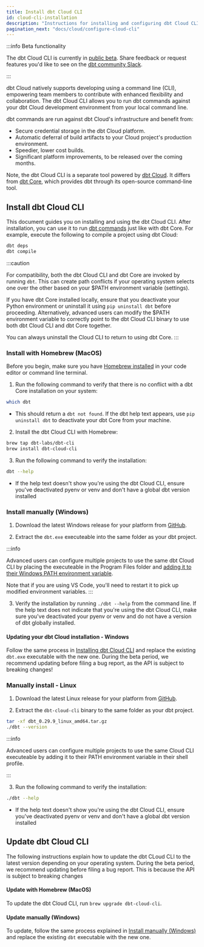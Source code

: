 ```yaml
---
title: Install dbt Cloud CLI 
id: cloud-cli-installation
description: "Instructions for installing and configuring dbt Cloud CLI"
pagination_next: "docs/cloud/configure-cloud-cli"
---
```


:::info Beta functionality

The dbt Cloud CLI is currently in [public beta](/docs/dbt-versions/product-lifecycles#dbt-cloud). Share feedback or request features you'd like to see on the [dbt community Slack](https://getdbt.slack.com/archives/C05M77P54FL).

::: 

dbt Cloud natively supports developing using a command line (CLI), empowering team members to contribute with enhanced flexibility and collaboration. The dbt Cloud CLI allows you to run dbt commands against your dbt Cloud development environment from your local command line.

dbt commands are run against dbt Cloud's infrastructure and benefit from:

* Secure credential storage in the dbt Cloud platform.
* Automatic deferral of build artifacts to your Cloud project's production environment. 
* Speedier, lower cost builds.
* Significant platform improvements, to be released over the coming months.

Note, the dbt Cloud CLI is a separate tool powered by [dbt Cloud](/docs/cloud/about-cloud/dbt-cloud-features). It differs from [dbt Core](https://github.com/dbt-labs/dbt-core), which provides dbt through its open-source command-line tool.

## Install dbt Cloud CLI

This document guides you on installing and using the dbt Cloud CLI. After installation, you can use it to run [dbt commands](/reference/dbt-commands) just like with dbt Core. For example, execute the following to compile a project using dbt Cloud:

```bash
dbt deps
dbt compile
```

:::caution

For compatibility, both the dbt Cloud CLI and dbt Core are invoked by running `dbt`. This can create path conflicts if your operating system selects one over the other based on your $PATH environment variable (settings).

If you have dbt Core installed locally, ensure that you deactivate your Python environment or uninstall it using `pip uninstall dbt` before proceeding.  Alternatively, advanced users can modify the $PATH environment variable to correctly point to the dbt Cloud CLI binary to use both dbt Cloud CLI and dbt Core together.

You can always uninstall the Cloud CLI to return to using dbt Core.
:::

### Install with Homebrew (MacOS)

Before you begin, make sure you have [Homebrew installed](http://brew.sh/) in your code editor or command line terminal. 

1. Run the following command to verify that there is no conflict with a dbt Core installation on your system:
   
```bash
which dbt
```
   - This should return a `dbt not found`. If the dbt help text appears, use `pip uninstall dbt` to deactivate your dbt Core from your machine.
  
2. Install the dbt Cloud CLI with Homebrew: 

```bash
brew tap dbt-labs/dbt-cli
brew install dbt-cloud-cli
```

3. Run the following command to verify the installation:

```bash
dbt --help
```

- If the help text doesn't show you're using the dbt Cloud CLI, ensure you've deactivated pyenv or venv and don't have a global dbt version installed
  
### Install manually (Windows)

1. Download the latest Windows release for your platform from [GitHub](https://github.com/dbt-labs/dbt-cli/releases).

2. Extract the `dbt.exe` executeable into the same folder as your dbt project.

:::info

Advanced users can configure multiple projects to use the same dbt Cloud CLI by placing the executeable in the Program Files folder and [adding it to their Windows PATH environment variable](https://medium.com/@kevinmarkvi/how-to-add-executables-to-your-path-in-windows-5ffa4ce61a53).

Note that if you are using VS Code, you'll need to restart it to pick up modified environment variables.
:::

3. Verify the installation by running `./dbt --help` from the command line. If the help text does not indicate that you're using the dbt Cloud CLI, make sure you've deactivated your pyenv or venv and do not have a version of dbt globally installed.

#### Updating your dbt Cloud installation - Windows

Follow the same process in [Installing dbt Cloud CLI](#manually-install---windows) and replace the existing `dbt.exe` executable with the new one. During the beta period, we recommend updating before filing a bug report, as the API is subject to breaking changes!

### Manually install - Linux 

1. Download the latest Linux release for your platform from [GitHub](https://github.com/dbt-labs/dbt-cli/releases).

2. Extract the `dbt-cloud-cli` binary to the same folder as your dbt project.

```bash
tar -xf dbt_0.29.9_linux_amd64.tar.gz
./dbt --version
```

:::info

Advanced users can configure multiple projects to use the same Cloud CLI executeable by adding it to their PATH environment variable in their shell profile.

:::

3. Run the following command to verify the installation:

```bash
./dbt --help
```

- If the help text doesn't show you're using the dbt Cloud CLI, ensure you've deactivated pyenv or venv and don't have a global dbt version installed

## Update dbt Cloud CLI

The following instructions explain how to update the dbt CLoud CLI to the latest version depending on your operating system. During the beta period, we recommend updating before filing a bug report. This is because the API is subject to breaking changes

#### Update with Homebrew (MacOS)

To update the dbt Cloud CLI, run `brew upgrade dbt-cloud-cli`. 
#### Update manually (Windows)

To update, follow the same process explained in [Install manually (Windows)](#install-manually-windows) and replace the existing `dbt` executable with the new one.
